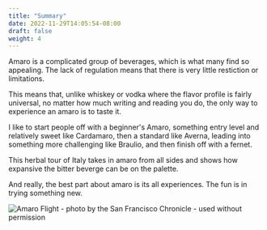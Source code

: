 ```yaml
---
title: "Summary"
date: 2022-11-29T14:05:54-08:00
draft: false
weight: 4
---
```


Amaro is a complicated group of beverages, which is what many find so appealing. The lack of regulation means that there is very little restiction or limitations. 

This means that, unlike whiskey or vodka where the flavor profile is fairly universal, no matter how much writing and reading you do, the only way to experience an amaro is to taste it.

I like to start people off with a beginner's Amaro, something entry level and relatively sweet like  Cardamaro, then a standard like Averna, leading into something more challenging like Braulio, and then finish off with a fernet. 

This herbal tour of Italy takes in amaro from all sides and shows how expansive the bitter beverge can be on the palette.

And really, the best part about amaro is its all experiences. The fun is in trying something new. 

![Amaro Flight  - photo by the San Francisco Chronicle - used without permission](images/amaroFlight.jpeg)